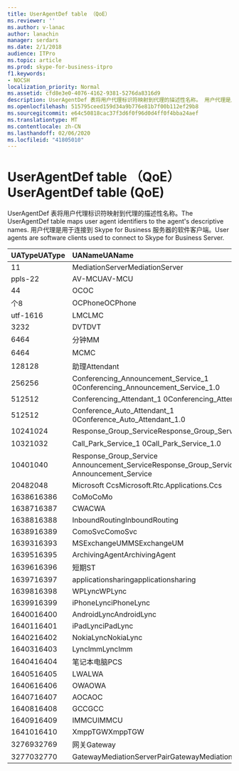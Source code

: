 ```yaml
---
title: UserAgentDef table （QoE）
ms.reviewer: ''
ms.author: v-lanac
author: lanachin
manager: serdars
ms.date: 2/1/2018
audience: ITPro
ms.topic: article
ms.prod: skype-for-business-itpro
f1.keywords:
- NOCSH
localization_priority: Normal
ms.assetid: cfd8e3e0-4076-4162-9381-5276da8316d9
description: UserAgentDef 表将用户代理标识符映射到代理的描述性名称。 用户代理是用于连接到 Skype for Business 服务器的软件客户端。
ms.openlocfilehash: 515795ceed159d34a9b776e81b7f00b112ef29b8
ms.sourcegitcommit: e64c50818cac37f3d6f0f96d0d4ff0f4bba24aef
ms.translationtype: MT
ms.contentlocale: zh-CN
ms.lasthandoff: 02/06/2020
ms.locfileid: "41805010"
---
```

# <a name="useragentdef-table-qoe"></a><span data-ttu-id="8580a-104">UserAgentDef table （QoE）</span><span class="sxs-lookup"><span data-stu-id="8580a-104">UserAgentDef table (QoE)</span></span>
 
<span data-ttu-id="8580a-105">UserAgentDef 表将用户代理标识符映射到代理的描述性名称。</span><span class="sxs-lookup"><span data-stu-id="8580a-105">The UserAgentDef table maps user agent identifiers to the agent's descriptive names.</span></span> <span data-ttu-id="8580a-106">用户代理是用于连接到 Skype for Business 服务器的软件客户端。</span><span class="sxs-lookup"><span data-stu-id="8580a-106">User agents are software clients used to connect to Skype for Business Server.</span></span>
  
|<span data-ttu-id="8580a-107">**UAType**</span><span class="sxs-lookup"><span data-stu-id="8580a-107">**UAType**</span></span>|<span data-ttu-id="8580a-108">**UAName**</span><span class="sxs-lookup"><span data-stu-id="8580a-108">**UAName**</span></span>|<span data-ttu-id="8580a-109">**UACategory**</span><span class="sxs-lookup"><span data-stu-id="8580a-109">**UACategory**</span></span>|
|:-----|:-----|:-----|
|<span data-ttu-id="8580a-110">1</span><span class="sxs-lookup"><span data-stu-id="8580a-110">1</span></span>  <br/> |<span data-ttu-id="8580a-111">MediationServer</span><span class="sxs-lookup"><span data-stu-id="8580a-111">MediationServer</span></span>  <br/> |<span data-ttu-id="8580a-112">MediationServer</span><span class="sxs-lookup"><span data-stu-id="8580a-112">MediationServer</span></span>  <br/> |
|<span data-ttu-id="8580a-113">ppls-2</span><span class="sxs-lookup"><span data-stu-id="8580a-113">2</span></span>  <br/> |<span data-ttu-id="8580a-114">AV-MCU</span><span class="sxs-lookup"><span data-stu-id="8580a-114">AV-MCU</span></span>  <br/> |<span data-ttu-id="8580a-115">AV-MCU</span><span class="sxs-lookup"><span data-stu-id="8580a-115">AV-MCU</span></span>  <br/> |
|<span data-ttu-id="8580a-116">4</span><span class="sxs-lookup"><span data-stu-id="8580a-116">4</span></span>  <br/> |<span data-ttu-id="8580a-117">OC</span><span class="sxs-lookup"><span data-stu-id="8580a-117">OC</span></span>  <br/> |<span data-ttu-id="8580a-118">OC</span><span class="sxs-lookup"><span data-stu-id="8580a-118">OC</span></span>  <br/> |
|<span data-ttu-id="8580a-119">个</span><span class="sxs-lookup"><span data-stu-id="8580a-119">8</span></span>  <br/> |<span data-ttu-id="8580a-120">OCPhone</span><span class="sxs-lookup"><span data-stu-id="8580a-120">OCPhone</span></span>  <br/> |<span data-ttu-id="8580a-121">OCPhone</span><span class="sxs-lookup"><span data-stu-id="8580a-121">OCPhone</span></span>  <br/> |
|<span data-ttu-id="8580a-122">utf-16</span><span class="sxs-lookup"><span data-stu-id="8580a-122">16</span></span>  <br/> |<span data-ttu-id="8580a-123">LMC</span><span class="sxs-lookup"><span data-stu-id="8580a-123">LMC</span></span>  <br/> |<span data-ttu-id="8580a-124">LMC</span><span class="sxs-lookup"><span data-stu-id="8580a-124">LMC</span></span>  <br/> |
|<span data-ttu-id="8580a-125">32</span><span class="sxs-lookup"><span data-stu-id="8580a-125">32</span></span>  <br/> |<span data-ttu-id="8580a-126">DVT</span><span class="sxs-lookup"><span data-stu-id="8580a-126">DVT</span></span>  <br/> |<span data-ttu-id="8580a-127">DVT</span><span class="sxs-lookup"><span data-stu-id="8580a-127">DVT</span></span>  <br/> |
|<span data-ttu-id="8580a-128">64</span><span class="sxs-lookup"><span data-stu-id="8580a-128">64</span></span>  <br/> |<span data-ttu-id="8580a-129">分钟</span><span class="sxs-lookup"><span data-stu-id="8580a-129">MM</span></span>  <br/> |<span data-ttu-id="8580a-130">分钟</span><span class="sxs-lookup"><span data-stu-id="8580a-130">MM</span></span>  <br/> |
|<span data-ttu-id="8580a-131">64</span><span class="sxs-lookup"><span data-stu-id="8580a-131">64</span></span>  <br/> |<span data-ttu-id="8580a-132">MC</span><span class="sxs-lookup"><span data-stu-id="8580a-132">MC</span></span>  <br/> |<span data-ttu-id="8580a-133">分钟</span><span class="sxs-lookup"><span data-stu-id="8580a-133">MM</span></span>  <br/> |
|<span data-ttu-id="8580a-134">128</span><span class="sxs-lookup"><span data-stu-id="8580a-134">128</span></span>  <br/> |<span data-ttu-id="8580a-135">助理</span><span class="sxs-lookup"><span data-stu-id="8580a-135">Attendant</span></span>  <br/> |<span data-ttu-id="8580a-136">助理</span><span class="sxs-lookup"><span data-stu-id="8580a-136">Attendant</span></span>  <br/> |
|<span data-ttu-id="8580a-137">256</span><span class="sxs-lookup"><span data-stu-id="8580a-137">256</span></span>  <br/> |<span data-ttu-id="8580a-138">Conferencing_Announcement_Service_1 0</span><span class="sxs-lookup"><span data-stu-id="8580a-138">Conferencing_Announcement_Service_1.0</span></span>  <br/> |<span data-ttu-id="8580a-139">而言</span><span class="sxs-lookup"><span data-stu-id="8580a-139">CAS</span></span>  <br/> |
|<span data-ttu-id="8580a-140">512</span><span class="sxs-lookup"><span data-stu-id="8580a-140">512</span></span>  <br/> |<span data-ttu-id="8580a-141">Conferencing_Attendant_1 0</span><span class="sxs-lookup"><span data-stu-id="8580a-141">Conferencing_Attendant_1.0</span></span>  <br/> |<span data-ttu-id="8580a-142">CAA</span><span class="sxs-lookup"><span data-stu-id="8580a-142">CAA</span></span>  <br/> |
|<span data-ttu-id="8580a-143">512</span><span class="sxs-lookup"><span data-stu-id="8580a-143">512</span></span>  <br/> |<span data-ttu-id="8580a-144">Conference_Auto_Attendant_1 0</span><span class="sxs-lookup"><span data-stu-id="8580a-144">Conference_Auto_Attendant_1.0</span></span>  <br/> |<span data-ttu-id="8580a-145">CAA</span><span class="sxs-lookup"><span data-stu-id="8580a-145">CAA</span></span>  <br/> |
|<span data-ttu-id="8580a-146">1024</span><span class="sxs-lookup"><span data-stu-id="8580a-146">1024</span></span>  <br/> |<span data-ttu-id="8580a-147">Response_Group_Service</span><span class="sxs-lookup"><span data-stu-id="8580a-147">Response_Group_Service</span></span>  <br/> |<span data-ttu-id="8580a-148">RG</span><span class="sxs-lookup"><span data-stu-id="8580a-148">RGS</span></span>  <br/> |
|<span data-ttu-id="8580a-149">1032</span><span class="sxs-lookup"><span data-stu-id="8580a-149">1032</span></span>  <br/> |<span data-ttu-id="8580a-150">Call_Park_Service_1 0</span><span class="sxs-lookup"><span data-stu-id="8580a-150">Call_Park_Service_1.0</span></span>  <br/> |<span data-ttu-id="8580a-151">方面</span><span class="sxs-lookup"><span data-stu-id="8580a-151">CPS</span></span>  <br/> |
|<span data-ttu-id="8580a-152">1040</span><span class="sxs-lookup"><span data-stu-id="8580a-152">1040</span></span>  <br/> |<span data-ttu-id="8580a-153">Response_Group_Service Announcement_Service</span><span class="sxs-lookup"><span data-stu-id="8580a-153">Response_Group_Service Announcement_Service</span></span>  <br/> |<span data-ttu-id="8580a-154">方式</span><span class="sxs-lookup"><span data-stu-id="8580a-154">AS</span></span>  <br/> |
|<span data-ttu-id="8580a-155">2048</span><span class="sxs-lookup"><span data-stu-id="8580a-155">2048</span></span>  <br/> |<span data-ttu-id="8580a-156">Microsoft Ccs</span><span class="sxs-lookup"><span data-stu-id="8580a-156">Microsoft.Rtc.Applications.Ccs</span></span>  <br/> |<span data-ttu-id="8580a-157">CCS</span><span class="sxs-lookup"><span data-stu-id="8580a-157">CCS</span></span>  <br/> |
|<span data-ttu-id="8580a-158">16386</span><span class="sxs-lookup"><span data-stu-id="8580a-158">16386</span></span>  <br/> |<span data-ttu-id="8580a-159">CoMo</span><span class="sxs-lookup"><span data-stu-id="8580a-159">CoMo</span></span>  <br/> |<span data-ttu-id="8580a-160">CoMo</span><span class="sxs-lookup"><span data-stu-id="8580a-160">CoMo</span></span>  <br/> |
|<span data-ttu-id="8580a-161">16387</span><span class="sxs-lookup"><span data-stu-id="8580a-161">16387</span></span>  <br/> |<span data-ttu-id="8580a-162">CWA</span><span class="sxs-lookup"><span data-stu-id="8580a-162">CWA</span></span>  <br/> |<span data-ttu-id="8580a-163">CWA</span><span class="sxs-lookup"><span data-stu-id="8580a-163">CWA</span></span>  <br/> |
|<span data-ttu-id="8580a-164">16388</span><span class="sxs-lookup"><span data-stu-id="8580a-164">16388</span></span>  <br/> |<span data-ttu-id="8580a-165">InboundRouting</span><span class="sxs-lookup"><span data-stu-id="8580a-165">InboundRouting</span></span>  <br/> |<span data-ttu-id="8580a-166">InboundRouting</span><span class="sxs-lookup"><span data-stu-id="8580a-166">InboundRouting</span></span>  <br/> |
|<span data-ttu-id="8580a-167">16389</span><span class="sxs-lookup"><span data-stu-id="8580a-167">16389</span></span>  <br/> |<span data-ttu-id="8580a-168">ComoSvc</span><span class="sxs-lookup"><span data-stu-id="8580a-168">ComoSvc</span></span>  <br/> |<span data-ttu-id="8580a-169">ComoSvc</span><span class="sxs-lookup"><span data-stu-id="8580a-169">ComoSvc</span></span>  <br/> |
|<span data-ttu-id="8580a-170">16393</span><span class="sxs-lookup"><span data-stu-id="8580a-170">16393</span></span>  <br/> |<span data-ttu-id="8580a-171">MSExchangeUM</span><span class="sxs-lookup"><span data-stu-id="8580a-171">MSExchangeUM</span></span>  <br/> |<span data-ttu-id="8580a-172">ExUM</span><span class="sxs-lookup"><span data-stu-id="8580a-172">ExUM</span></span>  <br/> |
|<span data-ttu-id="8580a-173">16395</span><span class="sxs-lookup"><span data-stu-id="8580a-173">16395</span></span>  <br/> |<span data-ttu-id="8580a-174">ArchivingAgent</span><span class="sxs-lookup"><span data-stu-id="8580a-174">ArchivingAgent</span></span>  <br/> |<span data-ttu-id="8580a-175">ARCHAGENT</span><span class="sxs-lookup"><span data-stu-id="8580a-175">ARCHAGENT</span></span>  <br/> |
|<span data-ttu-id="8580a-176">16396</span><span class="sxs-lookup"><span data-stu-id="8580a-176">16396</span></span>  <br/> |<span data-ttu-id="8580a-177">短期</span><span class="sxs-lookup"><span data-stu-id="8580a-177">ST</span></span>  <br/> |<span data-ttu-id="8580a-178">短期</span><span class="sxs-lookup"><span data-stu-id="8580a-178">ST</span></span>  <br/> |
|<span data-ttu-id="8580a-179">16397</span><span class="sxs-lookup"><span data-stu-id="8580a-179">16397</span></span>  <br/> |<span data-ttu-id="8580a-180">applicationsharing</span><span class="sxs-lookup"><span data-stu-id="8580a-180">applicationsharing</span></span>  <br/> |<span data-ttu-id="8580a-181">ASMCU</span><span class="sxs-lookup"><span data-stu-id="8580a-181">ASMCU</span></span>  <br/> |
|<span data-ttu-id="8580a-182">16398</span><span class="sxs-lookup"><span data-stu-id="8580a-182">16398</span></span>  <br/> |<span data-ttu-id="8580a-183">WPLync</span><span class="sxs-lookup"><span data-stu-id="8580a-183">WPLync</span></span>  <br/> |<span data-ttu-id="8580a-184">WPLync</span><span class="sxs-lookup"><span data-stu-id="8580a-184">WPLync</span></span>  <br/> |
|<span data-ttu-id="8580a-185">16399</span><span class="sxs-lookup"><span data-stu-id="8580a-185">16399</span></span>  <br/> |<span data-ttu-id="8580a-186">iPhoneLync</span><span class="sxs-lookup"><span data-stu-id="8580a-186">iPhoneLync</span></span>  <br/> |<span data-ttu-id="8580a-187">iPhoneLync</span><span class="sxs-lookup"><span data-stu-id="8580a-187">iPhoneLync</span></span>  <br/> |
|<span data-ttu-id="8580a-188">16400</span><span class="sxs-lookup"><span data-stu-id="8580a-188">16400</span></span>  <br/> |<span data-ttu-id="8580a-189">AndroidLync</span><span class="sxs-lookup"><span data-stu-id="8580a-189">AndroidLync</span></span>  <br/> |<span data-ttu-id="8580a-190">AndroidLync</span><span class="sxs-lookup"><span data-stu-id="8580a-190">AndroidLync</span></span>  <br/> |
|<span data-ttu-id="8580a-191">16401</span><span class="sxs-lookup"><span data-stu-id="8580a-191">16401</span></span>  <br/> |<span data-ttu-id="8580a-192">iPadLync</span><span class="sxs-lookup"><span data-stu-id="8580a-192">iPadLync</span></span>  <br/> |<span data-ttu-id="8580a-193">iPadLync</span><span class="sxs-lookup"><span data-stu-id="8580a-193">iPadLync</span></span>  <br/> |
|<span data-ttu-id="8580a-194">16402</span><span class="sxs-lookup"><span data-stu-id="8580a-194">16402</span></span>  <br/> |<span data-ttu-id="8580a-195">NokiaLync</span><span class="sxs-lookup"><span data-stu-id="8580a-195">NokiaLync</span></span>  <br/> |<span data-ttu-id="8580a-196">NokiaLync</span><span class="sxs-lookup"><span data-stu-id="8580a-196">NokiaLync</span></span>  <br/> |
|<span data-ttu-id="8580a-197">16403</span><span class="sxs-lookup"><span data-stu-id="8580a-197">16403</span></span>  <br/> |<span data-ttu-id="8580a-198">LyncImm</span><span class="sxs-lookup"><span data-stu-id="8580a-198">LyncImm</span></span>  <br/> |<span data-ttu-id="8580a-199">LyncImm</span><span class="sxs-lookup"><span data-stu-id="8580a-199">LyncImm</span></span>  <br/> |
|<span data-ttu-id="8580a-200">16404</span><span class="sxs-lookup"><span data-stu-id="8580a-200">16404</span></span>  <br/> |<span data-ttu-id="8580a-201">笔记本电脑</span><span class="sxs-lookup"><span data-stu-id="8580a-201">PCS</span></span>  <br/> |<span data-ttu-id="8580a-202">笔记本电脑</span><span class="sxs-lookup"><span data-stu-id="8580a-202">PCS</span></span>  <br/> |
|<span data-ttu-id="8580a-203">16405</span><span class="sxs-lookup"><span data-stu-id="8580a-203">16405</span></span>  <br/> |<span data-ttu-id="8580a-204">LWA</span><span class="sxs-lookup"><span data-stu-id="8580a-204">LWA</span></span>  <br/> |<span data-ttu-id="8580a-205">LWA</span><span class="sxs-lookup"><span data-stu-id="8580a-205">LWA</span></span>  <br/> |
|<span data-ttu-id="8580a-206">16406</span><span class="sxs-lookup"><span data-stu-id="8580a-206">16406</span></span>  <br/> |<span data-ttu-id="8580a-207">OWA</span><span class="sxs-lookup"><span data-stu-id="8580a-207">OWA</span></span>  <br/> |<span data-ttu-id="8580a-208">OWA</span><span class="sxs-lookup"><span data-stu-id="8580a-208">OWA</span></span>  <br/> |
|<span data-ttu-id="8580a-209">16407</span><span class="sxs-lookup"><span data-stu-id="8580a-209">16407</span></span>  <br/> |<span data-ttu-id="8580a-210">AOC</span><span class="sxs-lookup"><span data-stu-id="8580a-210">AOC</span></span>  <br/> |<span data-ttu-id="8580a-211">AOC</span><span class="sxs-lookup"><span data-stu-id="8580a-211">AOC</span></span>  <br/> |
|<span data-ttu-id="8580a-212">16408</span><span class="sxs-lookup"><span data-stu-id="8580a-212">16408</span></span>  <br/> |<span data-ttu-id="8580a-213">GCC</span><span class="sxs-lookup"><span data-stu-id="8580a-213">GCC</span></span>  <br/> |<span data-ttu-id="8580a-214">GCC</span><span class="sxs-lookup"><span data-stu-id="8580a-214">GCC</span></span>  <br/> |
|<span data-ttu-id="8580a-215">16409</span><span class="sxs-lookup"><span data-stu-id="8580a-215">16409</span></span>  <br/> |<span data-ttu-id="8580a-216">IMMCU</span><span class="sxs-lookup"><span data-stu-id="8580a-216">IMMCU</span></span>  <br/> |<span data-ttu-id="8580a-217">IMMCU</span><span class="sxs-lookup"><span data-stu-id="8580a-217">IMMCU</span></span>  <br/> |
|<span data-ttu-id="8580a-218">16410</span><span class="sxs-lookup"><span data-stu-id="8580a-218">16410</span></span>  <br/> |<span data-ttu-id="8580a-219">XmppTGW</span><span class="sxs-lookup"><span data-stu-id="8580a-219">XmppTGW</span></span>  <br/> |<span data-ttu-id="8580a-220">XmppGateway</span><span class="sxs-lookup"><span data-stu-id="8580a-220">XmppGateway</span></span>  <br/> |
|<span data-ttu-id="8580a-221">32769</span><span class="sxs-lookup"><span data-stu-id="8580a-221">32769</span></span>  <br/> |<span data-ttu-id="8580a-222">网关</span><span class="sxs-lookup"><span data-stu-id="8580a-222">Gateway</span></span>  <br/> |<span data-ttu-id="8580a-223">网关</span><span class="sxs-lookup"><span data-stu-id="8580a-223">Gateway</span></span>  <br/> |
|<span data-ttu-id="8580a-224">32770</span><span class="sxs-lookup"><span data-stu-id="8580a-224">32770</span></span>  <br/> |<span data-ttu-id="8580a-225">GatewayMediationServerPair</span><span class="sxs-lookup"><span data-stu-id="8580a-225">GatewayMediationServerPair</span></span>  <br/> |<span data-ttu-id="8580a-226">GatewayMediationServerPair</span><span class="sxs-lookup"><span data-stu-id="8580a-226">GatewayMediationServerPair</span></span>  <br/> |
   

